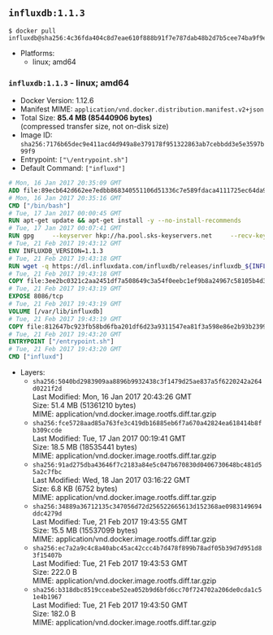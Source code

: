 ## `influxdb:1.1.3`

```console
$ docker pull influxdb@sha256:4c36fda404c8d7eae610f888b91f7e787dab48b2d7b5cee74ba9f9ea40bca0f5
```

-	Platforms:
	-	linux; amd64

### `influxdb:1.1.3` - linux; amd64

-	Docker Version: 1.12.6
-	Manifest MIME: `application/vnd.docker.distribution.manifest.v2+json`
-	Total Size: **85.4 MB (85440906 bytes)**  
	(compressed transfer size, not on-disk size)
-	Image ID: `sha256:7176b65dec9e411acd4d949a8e379178f951322863ab7cebbdd3e5e3597b99f9`
-	Entrypoint: `["\/entrypoint.sh"]`
-	Default Command: `["influxd"]`

```dockerfile
# Mon, 16 Jan 2017 20:35:09 GMT
ADD file:89ecb642d662ee7edbb868340551106d51336c7e589fdaca4111725ec64da957 in / 
# Mon, 16 Jan 2017 20:35:16 GMT
CMD ["/bin/bash"]
# Tue, 17 Jan 2017 00:00:45 GMT
RUN apt-get update && apt-get install -y --no-install-recommends 		ca-certificates 		curl 		wget 	&& rm -rf /var/lib/apt/lists/*
# Tue, 17 Jan 2017 00:07:41 GMT
RUN gpg     --keyserver hkp://ha.pool.sks-keyservers.net     --recv-keys 05CE15085FC09D18E99EFB22684A14CF2582E0C5
# Tue, 21 Feb 2017 19:43:12 GMT
ENV INFLUXDB_VERSION=1.1.3
# Tue, 21 Feb 2017 19:43:18 GMT
RUN wget -q https://dl.influxdata.com/influxdb/releases/influxdb_${INFLUXDB_VERSION}_amd64.deb.asc &&     wget -q https://dl.influxdata.com/influxdb/releases/influxdb_${INFLUXDB_VERSION}_amd64.deb &&     gpg --batch --verify influxdb_${INFLUXDB_VERSION}_amd64.deb.asc influxdb_${INFLUXDB_VERSION}_amd64.deb &&     dpkg -i influxdb_${INFLUXDB_VERSION}_amd64.deb &&     rm -f influxdb_${INFLUXDB_VERSION}_amd64.deb*
# Tue, 21 Feb 2017 19:43:18 GMT
COPY file:3ee2bc0321c2aa2451df7a508649c3a54f0eebc1ef9b8a24967c58105b4d3160 in /etc/influxdb/influxdb.conf 
# Tue, 21 Feb 2017 19:43:19 GMT
EXPOSE 8086/tcp
# Tue, 21 Feb 2017 19:43:19 GMT
VOLUME [/var/lib/influxdb]
# Tue, 21 Feb 2017 19:43:19 GMT
COPY file:812647bc923fb58bd6fba201df6d23a9311547ea81f3a598e86e2b93b2399169 in /entrypoint.sh 
# Tue, 21 Feb 2017 19:43:20 GMT
ENTRYPOINT ["/entrypoint.sh"]
# Tue, 21 Feb 2017 19:43:20 GMT
CMD ["influxd"]
```

-	Layers:
	-	`sha256:5040bd2983909aa8896b9932438c3f1479d25ae837a5f6220242a264d0221f2d`  
		Last Modified: Mon, 16 Jan 2017 20:43:26 GMT  
		Size: 51.4 MB (51361210 bytes)  
		MIME: application/vnd.docker.image.rootfs.diff.tar.gzip
	-	`sha256:fce5728aad85a763fe3c419db16885eb6f7a670a42824ea618414b8fb309ccde`  
		Last Modified: Tue, 17 Jan 2017 00:19:41 GMT  
		Size: 18.5 MB (18535441 bytes)  
		MIME: application/vnd.docker.image.rootfs.diff.tar.gzip
	-	`sha256:91ad275dba43646f7c2183a84e5c047b670830d0406730648bc481d55a2c7fbc`  
		Last Modified: Wed, 18 Jan 2017 03:16:22 GMT  
		Size: 6.8 KB (6752 bytes)  
		MIME: application/vnd.docker.image.rootfs.diff.tar.gzip
	-	`sha256:34889a36712135c347056d72d256522665613d152368ae0983149694ddc4279d`  
		Last Modified: Tue, 21 Feb 2017 19:43:55 GMT  
		Size: 15.5 MB (15537099 bytes)  
		MIME: application/vnd.docker.image.rootfs.diff.tar.gzip
	-	`sha256:ec7a2a9c4c8a40abc45ac42ccc4b7d478f899b78adf05b39d7d951d83f15407b`  
		Last Modified: Tue, 21 Feb 2017 19:43:53 GMT  
		Size: 222.0 B  
		MIME: application/vnd.docker.image.rootfs.diff.tar.gzip
	-	`sha256:b318dbc8519cceabe52ea052b9d6bfd6cc70f724702a206de0cda1c51e4b1967`  
		Last Modified: Tue, 21 Feb 2017 19:43:50 GMT  
		Size: 182.0 B  
		MIME: application/vnd.docker.image.rootfs.diff.tar.gzip
